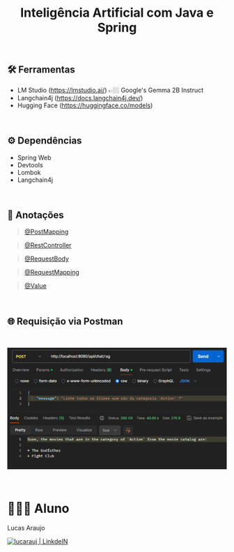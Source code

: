 <h1 align="center">Inteligência Artificial com Java e Spring</h1>

<br>

## 🛠 Ferramentas

- LM Studio (https://lmstudio.ai/) 👉🏼 Google's Gemma 2B Instruct
- Langchain4j (https://docs.langchain4j.dev/)
- Hugging Face (https://huggingface.co/models)

<br>

## ⚙ Dependências

- Spring Web
- Devtools
- Lombok
- Langchain4j 

<br>

## 📝 Anotações

>[@PostMapping](https://github.com/lucarauj/Anotacoes-Spring-Framework)

>[@RestController](https://github.com/lucarauj/Anotacoes-Spring-Framework)

>[@RequestBody](https://github.com/lucarauj/Anotacoes-Spring-Framework)

>[@RequestMapping](https://github.com/lucarauj/Anotacoes-Spring-Framework)

>[@Value](https://github.com/lucarauj/Anotacoes-Spring-Framework)

<br>

## 🌐 Requisição via Postman

<br>

<p align="left"><img width="700px" src="https://github.com/lucarauj/IA-com-Java-e-Spring/blob/main/src/main/resources/images/requisicao.png" /></p>

<br>

# 👨🏼‍🎓 Aluno

Lucas Araujo

<a href="https://www.linkedin.com/in/lucarauj"><img alt="lucarauj | LinkdeIN" width="40px" src="https://user-images.githubusercontent.com/43545812/144035037-0f415fc7-9f96-4517-a370-ccc6e78a714b.png" /></a>






